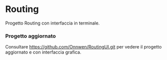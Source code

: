 # Routing
Progetto Routing con interfaccia in terminale.
### Progetto aggiornato
Consultare https://github.com/Onnwen/RoutingUI.git per vedere il progetto aggiornato e con interfaccia grafica.
